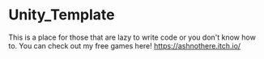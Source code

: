 # Unity_Template
 This is a place for those that are lazy to write code or you don't know how to.
You can check out my free games here! 
   https://ashnothere.itch.io/
